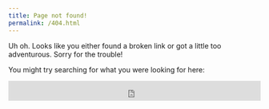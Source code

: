 ```yaml
---
title: Page not found!
permalink: /404.html
---
```


Uh oh. Looks like you either found a broken link or got a little too adventurous. Sorry for the trouble!

You might try searching for what you were looking for here:

<iframe src="https://duckduckgo.com/search.html?site=junebash.com&prefill=Search JuneBash.com (via DuckDuckGo)" style="overflow:hidden;margin:0;padding:0;width:100%;height:40px;" frameborder="0"></iframe>

